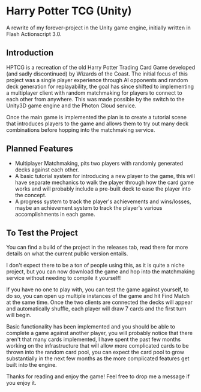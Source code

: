 Harry Potter TCG (Unity)
========================

A rewrite of my forever-project in the Unity game engine, initially written in Flash Actionscript 3.0.

Introduction
------------
HPTCG is a recreation of the old Harry Potter Trading Card Game developed (and sadly discontinued) by Wizards of the Coast.
The initial focus of this project was a single player experience through AI opponents and random deck generation for replayability, the goal has since shifted to implementing a multiplayer client with random matchmaking for players to connect to each other from anywhere. This was made possible by the switch to the Unity3D game engine and the Photon Cloud service.

Once the main game is implemented the plan is to create a tutorial scene that introduces players to the game and allows them to try out many deck combinations before hopping into the matchmaking service.

Planned Features
----------------
* Multiplayer Matchmaking, pits two players with randomly generated decks against each other.
* A basic tutorial system for introducing a new player to the game, this will have separate mechanics to walk the player through how the card game works and will probably include a pre-built deck to ease the player into the concept.
* A progress system to track the player's achievements and wins/losses, maybe an achievement system to track the player's various accomplishments in each game.

To Test the Project
-------------------
You can find a build of the project in the releases tab, read there for more details on what  the current public version entails.

I don't expect there to be a ton of people using this, as it is quite a niche project, but you can now download the game and hop into the matchmaking service without needing to compile it yourself!

If you have no one to play with, you can test the game against yourself, to do so, you can open up multiple instances of the game and hit Find Match at the same time. Once the two clients are connected the decks will appear and automatically shuffle, each player will draw 7 cards and the first turn will begin.

Basic functionality has been implemented and you should be able to complete a game against another player, you will probably notice that there aren't that many cards implemented, I have spent the past few months working on the infrastructure that will allow more complicated cards to be thrown into the random card pool, you can expect the card pool to grow substantially in the next few months as the more complicated features get built into the engine.

Thanks for reading and enjoy the game! Feel free to drop me a message if you enjoy it.
